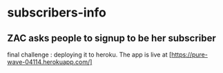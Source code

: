 # subscribers-info
ZAC asks people to signup to be her subscriber 
---
final challenge : deploying it to heroku.
The app is live at [https://pure-wave-04114.herokuapp.com/]
